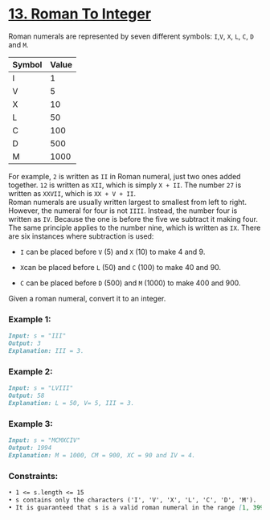 # [**13. Roman To Integer**](https://leetcode.com/problems/roman-to-integer/description/)

Roman numerals are represented by seven different symbols: `I`,`V`, `X`, `L`, `C`, `D` and `M`.<br>

| Symbol | Value |
|--------|-------|
| I      | 1     |
| V      | 5     |
| X      | 10    |
| L      | 50    |
| C      | 100   |
| D      | 500   |
| M      | 1000  |

For example, `2` is written as `II` in Roman numeral, just two ones added together. `12` is written as `XII`, which is simply `X + II`. The number `27` is written as `XXVII`, which is `XX + V + II`.<br>
Roman numerals are usually written largest to smallest from left to right. However, the numeral for four is not `IIII`. Instead, the number four is written as `IV`. Because the one is before the five we subtract it making four. The same principle applies to the number nine, which is written as `IX`. There are six instances where subtraction is used:<br>

- `I` can be placed before `V` (5) and `X` (10) to make 4 and 9. 

- `X`can be placed before `L` (50) and `C` (100) to make 40 and 90. 

- `C` can be placed before `D` (500) and `M` (1000) to make 400 and 900.

Given a roman numeral, convert it to an integer.

### **Example 1:**
```md
Input: s = "III"
Output: 3
Explanation: III = 3.
```

### **Example 2:**
```md
Input: s = "LVIII"
Output: 58
Explanation: L = 50, V= 5, III = 3.
```

### **Example 3:**
```md
Input: s = "MCMXCIV"
Output: 1994
Explanation: M = 1000, CM = 900, XC = 90 and IV = 4.
```

### **Constraints:**
```md
• 1 <= s.length <= 15
• s contains only the characters ('I', 'V', 'X', 'L', 'C', 'D', 'M').
• It is guaranteed that s is a valid roman numeral in the range [1, 3999].
```